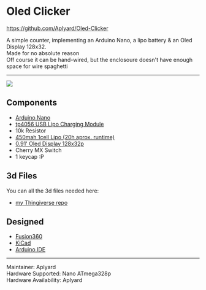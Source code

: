# Oled Clicker
https://github.com/Aplyard/Oled-Clicker

A simple counter, implementing an Arduino Nano, a lipo battery & an Oled Display 128x32.  
Made for no absolute reason  
Off course it can be hand-wired, but the enclosoure doesn't have enough space for wire spaghetti  

---
![](https://i.imgur.com/B7iRXys.jpg)

**Components**  
-
- [Arduino Nano](https://store.arduino.cc/arduino-nano#:~:text=The%20Arduino%20Nano%20is%20a,instead%20of%20a%20standard%20one.)    
- [tp4056 USB Lipo Charging Module](https://i.imgur.com/EEmYTeY.png)  
- 10k Resistor  
- [450mah 1cell Lipo (20h aprox. runtime)](https://i.imgur.com/DlrVCJd.png)  
- [0.91' Oled Display 128x32p](https://i.imgur.com/tNMHrN5.jpg)  
- Cherry MX Switch  
- 1 keycap :P

**3d Files**
-
You can all the 3d files needed here:
- [my Thingiverse repo](https://www.thingiverse.com/aplyard/designs)

**Designed**
-  
- [Fusion360](https://www.autodesk.com/products/fusion-360/overview)    
- [KiCad](https://github.com/KiCad)    
- [Arduino IDE](https://www.arduino.cc/en/main/software)

---   
Maintainer: Aplyard  
Hardware Supported: Nano ATmega328p  
Hardware Availability: Aplyard
